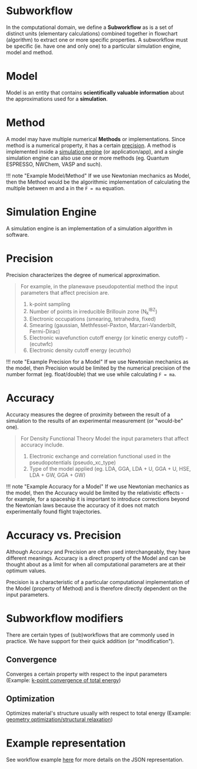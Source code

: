 # Subworkflow

In the computational domain, we define a **Subworkflow** as is a set of distinct units (elementary calculations) combined together in flowchart (algorithm) to extract one or more specific properties. A subworkflow must be specific (ie. have one and only one) to a particular simulation engine, model and method.

# Model

Model is an entity that contains **scientifically valuable information** about the approximations used for a **simulation**.

# Method

A model may have multiple numerical **Methods** or implementations. Since method is a numerical property, it has a certain [precision](#precision).  A method is implemented inside a [simulation engine](#simulation-engine) (or application/app), and a single simulation engine can also use one or more methods (eg. Quantum ESPRESSO, NWChem, VASP and such).

!!! note "Example Model/Method"
    If we use Newtonian mechanics as Model, then the Method would be the algorithmic implementation of calculating the multiple between m and a in the `F = ma` equation.

# Simulation Engine

A simulation engine is an implementation of a simulation algorithm in software.

# Precision

Precision characterizes the degree of numerical approximation. 

> For example, in the planewave pseudopotential method the input parameters that affect precision are.
>
>   1. k-point sampling
>   2. Number of points in irreducible Brillouin zone (N<sub>k</sub><sup>IBZ</sup>)
>   3. Electronic occupations (smearing, tetrahedra, fixed)
>   4. Smearing (gaussian, Methfessel-Paxton, Marzari-Vanderbilt, Fermi-Dirac)
>   5. Electronic wavefunction cutoff energy (or kinetic energy cutoff) - (ecutwfc)
>   6. Electronic density cutoff energy (ecutrho)

!!! note "Example Precision for a Model"
    If we use Newtonian mechanics as the model, then Precision would be limited by the numerical precision of the number format (eg. float/double) that we use while calculating `F = ma`.

# Accuracy

Accuracy measures the degree of proximity between the result of a simulation to the results of an experimental measurement (or "would-be" one).

> For Density Functional Theory Model the input parameters that affect accuracy include.
>
>   1. Electronic exchange and correlation functional used in the pseudopotentials (pseudo_xc_type)
>   2. Type of the model applied (eg. LDA, GGA, LDA + U, GGA + U, HSE, LDA + GW, GGA + GW)

!!! note "Example Accuracy for a Model"
    If we use Newtonian mechanics as the model, then the Accuracy would be limited by the relativistic effects - for example, for a spaceship it is important to introduce corrections beyond the Newtonian laws because the accuracy of it does not match experimentally found flight trajectories.

# Accuracy vs. Precision

Although Accuracy and Precision are often used interchangeably, they have different meanings. Accuracy is a direct property of the Model and can be thought about as a limit for when all computational parameters are at their optimum values. 

Precision is a characteristic of a particular computational implementation of the Model (property of Method) and is therefore directly dependent on the input parameters.


# Subworkflow modifiers

There are certain types of (sub)workflows that are commonly used in practice. We have support for their quick addition (or "modification").

## Convergence

Converges a certain property with respect to the input parameters (Example: [k-point convergence of total energy](../addons/convergence-algorithms.md))

## Optimization

Optimizes material's structure usually with respect to total energy (Example: [geometry optimization/structural relaxation](../addons/structural-relaxation.md))

# Example representation

See workflow example [here](data.md) for more details on the JSON representation.
